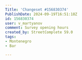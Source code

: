 ```yaml
---
Title: 'Changeset #156830374'
PublishDate: 2024-09-19T16:51:18Z
id: 156830374
user: v_martyanov
comment: Survey opening hours
created_by: StreetComplete 59.0
tags:
- Montenegro
- Bar

---
```

